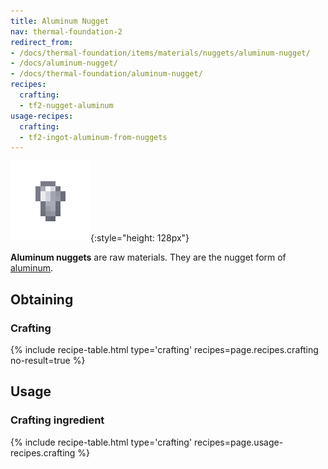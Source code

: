 ```yaml
---
title: Aluminum Nugget
nav: thermal-foundation-2
redirect_from:
- /docs/thermal-foundation/items/materials/nuggets/aluminum-nugget/
- /docs/aluminum-nugget/
- /docs/thermal-foundation/aluminum-nugget/
recipes:
  crafting:
  - tf2-nugget-aluminum
usage-recipes:
  crafting:
  - tf2-ingot-aluminum-from-nuggets
---
```


![Aluminum nugget](/assets/images/thermal-foundation-2/nugget-aluminum.png){:style="height: 128px"}


**Aluminum nuggets** are raw materials. They are the nugget form of
[aluminum](/docs/thermal-foundation-2/aluminum-ingot/).


Obtaining
---------

### Crafting
{% include recipe-table.html type='crafting' recipes=page.recipes.crafting no-result=true %}


Usage
-----

### Crafting ingredient
{% include recipe-table.html type='crafting' recipes=page.usage-recipes.crafting %}
